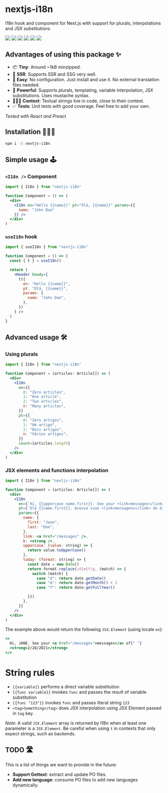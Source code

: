 # nextjs-i18n

I18n hook and component for Next.js with support for plurals, interpolations and JSX substitutions

[![](https://flat.badgen.net/npm/v/nextjs-i18n)](https://www.npmjs.com/package/nextjs-i18n)
[![](https://flat.badgen.net/npm/license/nextjs-i18n)](https://www.npmjs.com/package/nextjs-i18n)
[![](https://flat.badgen.net/npm/types/nextjs-i18n)](https://www.npmjs.com/package/nextjs-i18n)
[![](https://flat.badgen.net/bundlephobia/minzip/nextjs-i18n)](https://www.npmjs.com/package/nextjs-i18n)
[![](https://flat.badgen.net/bundlephobia/tree-shaking/nextjs-i18n)](https://www.npmjs.com/package/nextjs-i18n)
[![](https://flat.badgen.net/npm/dm/nextjs-i18n)](https://www.npmjs.com/package/nextjs-i18n)

## Advantages of using this package ✨

- 📦 **Tiny**: Around ~1kB minzipped.
- 🚦 **SSR**: Supports SSR and SSG very well.
- 🌱 **Easy**: No configuration. Just install and use it. No external translation files needed.
- 🚀 **Powerful**: Supports plurals, templating, variable interpolation, JSX substitutions. Uses mustache syntax.
- 👩🏽‍🎨 **Context**: Textual strings live in code, close to their context.
- ✅ **Tests**: Unit tests with good coverage. Feel free to add your own.

_Tested with React and Preact_

## Installation 🧑🏻‍💻

```sh
npm i -S nextjs-i18n
```

## Simple usage 🕹

### `<I18n />` Component

```jsx
import { I18n } from "nextjs-i18n"

function Component = () => (
  <div>
    <I18n en="Hello {{name}}" pt="Olá, {{name}}" params={{
      name: "John Doe"
    }} />
  </div>
)
```

### `useI18n` hook

```jsx
import { useI18n } from "nextjs-i18n"

function Component = () => {
  const { t } = useI18n()

  return (
    <Header howdy={
      t({
        en: "Hello {{name}}",
        pt: "Olá, {{name}}",
        params: {
          name: "John Doe",
        },
      })
    } />
  )
}
```

## Advanced usage 🛠

### Using plurals

```jsx
import { I18n } from "nextjs-i18n"

function Component = (articles: Article[]) => (
  <div>
    <I18n
      en={{
        0: "Zero articles",
        1: "One article",
        2: "Two articles",
        n: "Many articles",
      }}
      pt={{
        0: "Zero artigos",
        1: "Um artigo",
        2: "Dois artigos",
        n: "Vários artigos",
      }}
      count={articles.length}
    />
  </div>
)
```

### JSX elements and functions interpolation

```jsx
import { I18n } from "nextjs-i18n"

function Component = (articles: Article[]) => (
  <div>
    <I18n
      en={`Hi, {{uppercase name.first}}. See your <link>messages</link> of <b>{{today "m/d/Y"}}</b>`}
      pt={`Olá {{name.first}}. Acesse suas <link>mensagens</link> do dia <b>{{today "d/m/Y"}}</b>`}
      params={{
        name: {
          first: "Jane",
          last: "Doe",
        },
        link: <a href="/messages" />,
        b: <strong />,
        uppercase: (value: string) => {
          return value.toUpperCase()
        },
        today: (format: string) => {
          const date = new Date()
          return format.replace(/d|m|Y/g, (match) => {
            switch (match) {
              case "d": return date.getDate()
              case "m": return date.getMonth() + 1
              case "Y": return date.getFullYear()

          }})
        },
      }}
    />
  </div>
)
```

The example above would return the following `JSX.Element` (using locale `en`):

```jsx
<>
  Hi, JANE. See your <a href="/messages">messages</a> of{" "}
  <strong>2/28/2021</strong>
</>
```

# String rules

- `{{variable}}` performs a direct variable substitution
- `{{func variable}}` invokes `func` and passes the result of variable substitution
- `{{func "123"}}` invokes `func` and passes literal string `123`
- `<tag>Something</tag>` does JSX interpolation using JSX Element passed in `tag` key.

_Note:_ A valid `JSX.Element` array is returned by I18n when at least one parameter is a `JSX.Element`.
Be careful when using `t` in contexts that only expect strings, such as backends.

## TODO 🛣

This is a list of things we want to provide in the future:

- **Support Gettext**: extract and update PO files.
- **Add new language**: consume PO files to add new languages dynamically.
